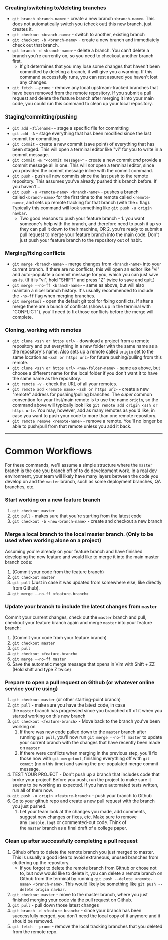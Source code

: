 ### **Creating/switching to/deleting branches**

- `git branch <branch-name>` - create a new branch `<branch-name>`. This does not automatically switch you (check out) this new branch, just creates it.
- `git checkout <branch-name>` - switch to another, existing branch
- `git checkout -b <branch-name>` - create a new branch and immediately check out that branch.
- `git branch -d <branch-name>` - delete a branch. You can't delete a branch you're currently on, so you need to checkout another branch first.
    - If git determines that you may lose some changes that haven't been committed by deleting a branch, it will give you a warning. If this command successfully runs, you can rest assured you haven't lost any changes.
- `git fetch --prune` - remove any local upstream-tracked branches that have been removed from the remote repository. If you submit a pull request and delete the feature branch after merging it into your main code, you could run this command to clean up your local repository.

### **Staging/committing/pushing**

- `git add <filename>` - stage a specific file for committing
- `git add -A` - stage everything that has been modified since the last commit for committing.
- `git commit` - create a new commit (save point) of everything that has been staged. This will open a terminal editor like "vi" for you to write in a commit message.
- `git commit -m "<commit message>"` - create a new commit *and* provide a commit message all in one. This will *not* open a terminal editor, since you provided the commit message inline with the commit command.
- `git push` - push all new commits since the last push to the remote repository. This assumes you've already pushed this branch before. If you haven't...
- `git push -u <remote-name> <branch-name>` - pushes a branch called `<branch-name>` for the first time to the remote called `<remote-name>`, and sets up remote tracking for that branch (with the `u` flag). Typically this command will look something like `git push -u origin navbar`.
    - Two good reasons to push your feature branch - 1. you want someone's help with the branch, and therefore need to push it up so they can pull it down to their machine, OR 2. you're ready to submit a pull request to merge your feature branch into the main code. Don't just push your feature branch to the repository out of habit.

### **Merging/fixing conflicts**

- `git merge <branch-name>` - merge changes from `<branch-name>` into your current branch. If there are no conflicts, this will open an editor like "vi" and auto-populate a commit message for you, which you can just save as-is. (If it is "vi", hold "SHIFT" and press "Z" twice to save and quit.)
- `git merge --no-ff <branch-name>` - same as above, but will also maintain a nicer branch history. It's usually recommended to include the `-no-ff` flag when merging branches.
- `git mergetool` - open the default git tool for fixing conflicts. If after a merge there are a bunch of conflicts (shows up in the terminal with "CONFLICT"), you'll need to fix those conflicts before the merge will complete.

### **Cloning, working with remotes**

- `git clone <ssh or https url>` - download a project from a remote repository and put everything in a new folder with the same name as a the repository's name. Also sets up a remote called `origin` set to the same location as `<ssh or https url>` for future pushing/pulling from this remote.
- `git clone <ssh or https url> <new-folder-name>` - same as above, but choose a different name for the local folder if you don't want it to have the same name as the repository.
- `git remote -v` - check the URL of all your remotes.
- `git remote add <remote name> <ssh or https url>` - create a new "remote" address for pushing/pulling branches. The *super* common convention for your first/main remote is to use the name `origin`, so the command above will typically look like `git remote add origin <ssh or https url>`. You may, however, add as many remotes as you'd like, in case you want to push your code to more than one remote repository.
- `git remote remove <remote-name>` - remove a remote. You'll no longer be able to push/pull from that remote unless you add it back.

---

# **Common Workflows**

For these commands, we'll assume a simple structure where the `master` branch is the one you branch off of to do development work. In a real dev environment, your team will likely have many layers between the code you develop on and the `master` branch, such as some deployment branches, QA branches, etc.

### **Start working on a new feature branch**

1. `git checkout master`
2. `git pull` - makes sure that you're starting from the latest code
3. `git checkout -b <new-branch-name>` - create and checkout a new branch

### **Merge a local branch to the local master branch. (Only to be used when working alone on a project)**

Assuming you're already on your feature branch and have finished developing the new feature and would like to merge it into the main master branch code:

1. (Commit your code from the feature branch)
2. `git checkout master`
3. `git pull` (Just in case it was updated from somewhere else, like directly from Github).
4. `git merge --no-ff <feature-branch>`

### **Update your branch to include the latest changes from `master`**

Commit your current changes, check out the `master` branch and pull, checkout your feature branch again and merge `master` into your feature branch:

1. (Commit your code from your feature branch)
2. `git checkout master`
3. `git pull`
4. `git checkout <feature-branch>`
5. `git merge --no-ff master`
6. Save the automatic merge message that opens in Vim with Shift + ZZ (Hold shift and type Z twice)

### **Prepare to open a pull request on Github (or whatever online service you're using)**

1. `git checkout master` (or other starting-point branch)
2. `git pull` - make sure you have the latest code, in case the `master` branch has progressed since you branched off of it when you started working on this new branch
3. `git checkout <feature-branch>` - Move back to the branch you've been working on
    1. If there was new code pulled down to the `master` branch after running `git pull`, you'll now run `git merge --no-ff master` to update your current branch with the changes that have recently been made on `master`
    2. If there were conflicts when merging in the previous step, you'll fix those now with `git mergetool`, finishing everything off with `git commit` (no `m` this time) and saving the pre-populated merge commit message.
4. TEST YOUR PROJECT - Don't push up a branch that includes code that broke your project! Before you push, run the project to make sure it seems to be working as expected. If you have automated tests written, run all of them now.
5. `git push -u origin <feature-branch>` - push your branch to Github
6. Go to your github repo and create a new pull request with the branch you just pushed.
    1. Let your team look at the changes you made, add comments, suggest new changes or fixes, etc. Make sure to remove any `console.log`s or commented-out code. Think of the `master` branch as a final draft of a college paper.

### **Clean up after successfully completing a pull request**

1. Github offers to delete the remote branch you just merged to master. This is usually a good idea to avoid extraneous, unused branches from cluttering up the repository.
    - If you forgot to delete the remote branch from Github or chose not to, but now would like to delete it, you can delete a remote branch on Github from the terminal by running `git push --delete <remote-name> <branch-name>`. This would likely be something like `git push --delete origin navbar`.
2. `git checkout master` - move to the master branch, where you just finished merging your code via the pull request on Github.
3. `git pull` - pull down those latest changes
4. `git branch -d <feature-branch>` - since your branch has been successfully merged, you don't need the local copy of it anymore and it should be removed.
5. `git fetch --prune` - remove the local tracking branches that you deleted from the remote repo.